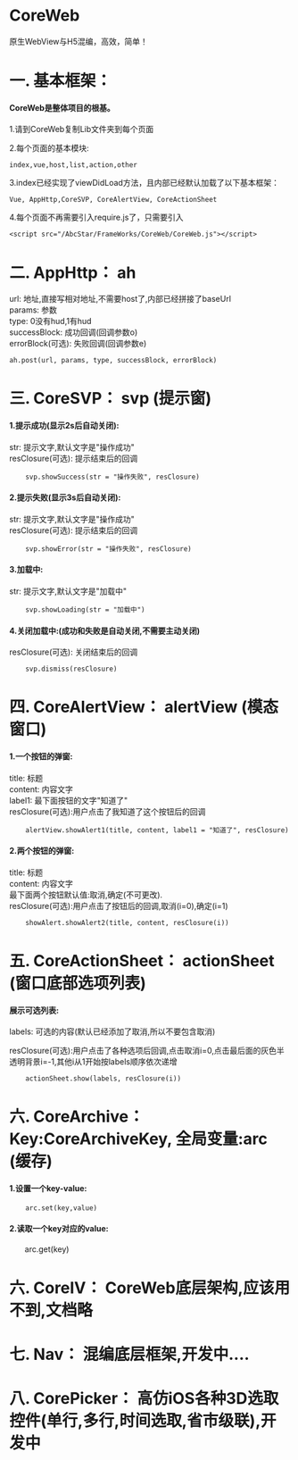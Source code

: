 # CoreWeb
原生WebView与H5混编，高效，简单！

一. 基本框架：
===============================
#### CoreWeb是整体项目的根基。

1.请到CoreWeb复制Lib文件夹到每个页面<br/>

2.每个页面的基本模块:<br/>

    index,vue,host,list,action,other
    
3.index已经实现了viewDidLoad方法，且内部已经默认加载了以下基本框架：<br/>

    Vue, AppHttp,CoreSVP, CoreAlertView, CoreActionSheet
    
4.每个页面不再需要引入require.js了，只需要引入<br/>

    <script src="/AbcStar/FrameWorks/CoreWeb/CoreWeb.js"></script>


二. AppHttp： ah
===============================

url: 地址,直接写相对地址,不需要host了,内部已经拼接了baseUrl<br/>
params: 参数<br/>
type: 0没有hud,1有hud<br/>
successBlock: 成功回调(回调参数o)<br/>
errorBlock(可选): 失败回调(回调参数e)<br/>

    ah.post(url, params, type, successBlock, errorBlock)




三. CoreSVP： svp (提示窗)
===============================

#### 1.提示成功(显示2s后自动关闭):<br/>
str: 提示文字,默认文字是"操作成功"<br/>
resClosure(可选): 提示结束后的回调

        svp.showSuccess(str = "操作失败", resClosure)
    
#### 2.提示失败(显示3s后自动关闭):<br/>
str: 提示文字,默认文字是"操作成功"<br/>
resClosure(可选): 提示结束后的回调   

        svp.showError(str = "操作失败", resClosure)

#### 3.加载中:<br/>
str: 提示文字,默认文字是"加载中"

        svp.showLoading(str = "加载中")
  
  
    
#### 4.关闭加载中:(成功和失败是自动关闭,不需要主动关闭)<br/>
resClosure(可选): 关闭结束后的回调 

        svp.dismiss(resClosure)



四. CoreAlertView： alertView (模态窗口)
===============================
#### 1.一个按钮的弹窗:<br/>
title: 标题<br/>
content: 内容文字<br/>
label1: 最下面按钮的文字"知道了"<br/>
resClosure(可选):用户点击了我知道了这个按钮后的回调<br/>


        alertView.showAlert1(title, content, label1 = "知道了", resClosure)



#### 2.两个按钮的弹窗:<br/>
title: 标题<br/>
content: 内容文字<br/>
最下面两个按钮默认值:取消,确定(不可更改).<br/>
resClosure(可选):用户点击了按钮后的回调,取消(i=0),确定(i=1)<br/>

        showAlert.showAlert2(title, content, resClosure(i))


五. CoreActionSheet： actionSheet (窗口底部选项列表)
===============================
#### 展示可选列表:<br/>
labels: 可选的内容(默认已经添加了取消,所以不要包含取消)<br/>

resClosure(可选):用户点击了各种选项后回调,点击取消i=0,点击最后面的灰色半透明背景i=-1,其他i从1开始按labels顺序依次递增<br/>
    
        actionSheet.show(labels, resClosure(i))


六. CoreArchive： Key:CoreArchiveKey, 全局变量:arc (缓存)
===============================

#### 1.设置一个key-value:<br/>

        arc.set(key,value)



#### 2.读取一个key对应的value:<br/>

        arc.get(key)



六. CoreIV： CoreWeb底层架构,应该用不到,文档略
===============================

七. Nav： 混编底层框架,开发中....
===============================

八. CorePicker： 高仿iOS各种3D选取控件(单行,多行,时间选取,省市级联),开发中
===============================


